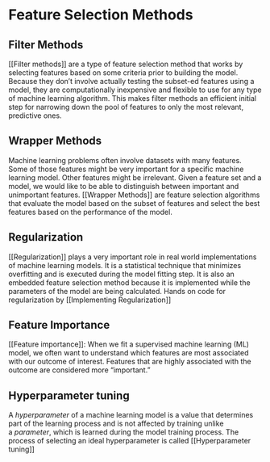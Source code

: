 # Feature Selection Methods
## Filter Methods 
[[Filter methods]] are a type of feature selection method that works by selecting features based on some criteria prior to building the model. Because they don’t involve actually testing the subset-ed features using a model, they are computationally inexpensive and flexible to use for any type of machine learning algorithm. This makes filter methods an efficient initial step for narrowing down the pool of features to only the most relevant, predictive ones.

## Wrapper Methods
Machine learning problems often involve datasets with many features. Some of those features might be very important for a specific machine learning model. Other features might be irrelevant. Given a feature set and a model, we would like to be able to distinguish between important and unimportant features. [[Wrapper Methods]] are feature selection algorithms that evaluate the model based on the subset of features and select the best features based on the performance of the model. 

## Regularization
[[Regularization]] plays a very important role in real world implementations of machine learning models. It is a statistical technique that minimizes overfitting and is executed during the model fitting step. It is also an embedded feature selection method because it is implemented while the parameters of the model are being calculated. 
Hands on code for regularization by [[Implementing Regularization]]

## Feature Importance 
[[Feature importance]]: When we fit a supervised machine learning (ML) model, we often want to understand which features are most associated with our outcome of interest. Features that are highly associated with the outcome are considered more “important.”

## Hyperparameter tuning 
A _hyperparameter_ of a machine learning model is a value that determines part of the learning process and is not affected by training unlike a _parameter_, which is learned during the model training process. The process of selecting an ideal hyperparameter is called [[Hyperparameter tuning]]
